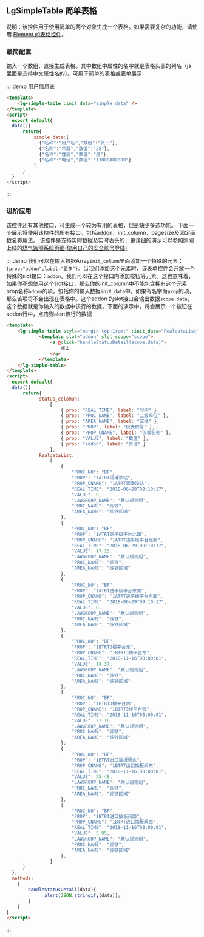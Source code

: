 <script>
export default{
    name:"lg-simple-table-md",
data(){
    return{
        simple_data:[
            {"属性名称":"用户名","数值":"张三"},
             {"属性名称":"年龄","数值":"25"},
              {"属性名称":"性别","数值":"男"},
               {"属性名称":"电话","数值":"13888888888"}
        ],
        real_colmun:
        [
          { prop: "REAL_TIME", label: "时间" },
          { prop: "PROC_NAME", label: "二级单位" },
          { prop: "AREA_NAME", label: "区域" },
          { prop: "PROP", label: "仪表代号" },
          { prop: "PROP_CNAME", label: "仪表名称" },
          { prop: "VALUE", label: "数值" },
          { prop: "addon", label: "其他" }
        ],
        RealdataList:
        [
            {
                "PROC_NO": "BF",
                "PROP": "1ATRT润滑油站",
                "PROP_CNAME": "1ATRT润滑油站",
                "REAL_TIME": "2018-06-29T09:10:17",
                "VALUE": 9,
                "LAWGROUP_NAME": "默认规则组",
                "PROC_NAME": "炼铁",
                "AREA_NAME": "炼铁区域"
            },
            {
                "PROC_NO": "BF",
                "PROP": "1ATRT透平级平台北面",
                "PROP_CNAME": "1ATRT透平级平台北面",
                "REAL_TIME": "2018-06-29T09:10:17",
                "VALUE": 17.15,
                "LAWGROUP_NAME": "默认规则组",
                "PROC_NAME": "炼铁",
                "AREA_NAME": "炼铁区域"
            },
            {
                "PROC_NO": "BF",
                "PROP": "1ATRT透平级平台东面",
                "PROP_CNAME": "1ATRT透平级平台东面",
                "REAL_TIME": "2018-06-29T09:10:17",
                "VALUE": 0,
                "LAWGROUP_NAME": "默认规则组",
                "PROC_NAME": "炼铁",
                "AREA_NAME": "炼铁区域"
            },
            {
                "PROC_NO": "BF",
                "PROP": "1BTRT3楼平台东",
                "PROP_CNAME": "1BTRT3楼平台东",
                "REAL_TIME": "2018-11-16T00:00:01",
                "VALUE": 18.37,
                "LAWGROUP_NAME": "默认规则组",
                "PROC_NAME": "炼铁",
                "AREA_NAME": "炼铁区域"
            },
            {
                "PROC_NO": "BF",
                "PROP": "1BTRT3楼平台西",
                "PROP_CNAME": "1BTRT3楼平台西",
                "REAL_TIME": "2018-11-16T00:00:01",
                "VALUE": 27.16,
                "LAWGROUP_NAME": "默认规则组",
                "PROC_NAME": "炼铁",
                "AREA_NAME": "炼铁区域"
            },
            {
                "PROC_NO": "BF",
                "PROP": "1BTRT出口插板阀东",
                "PROP_CNAME": "1BTRT出口插板阀东",
                "REAL_TIME": "2018-11-16T00:00:01",
                "VALUE": 25.48,
                "LAWGROUP_NAME": "默认规则组",
                "PROC_NAME": "炼铁",
                "AREA_NAME": "炼铁区域"
            },
            {
                "PROC_NO": "BF",
                "PROP": "1BTRT进口插板阀西",
                "PROP_CNAME": "1BTRT进口插板阀西",
                "REAL_TIME": "2018-11-16T00:00:01",
                "VALUE": 5.95,
                "LAWGROUP_NAME": "默认规则组",
                "PROC_NAME": "炼铁",
                "AREA_NAME": "炼铁区域"
            },
        ]
    }
},
methods:{
    handleStatusDetail(data){
        alert(JSON.stringify(data));
    }
}
}
</script>

## LgSimpleTable 简单表格

说明：该控件用于使用简单的两个对象生成一个表格。如果需要复杂的功能，请使用 [Element 的表格控件](http://element-cn.eleme.io/#/zh-CN/component/table)。


### 最简配置

输入一个数组，直接生成表格。其中数组中属性的名字就是表格头部的列名（js 里面是支持中文属性名的）。可用于简单的表格或表单展示

::: demo 用户信息表

```html
<template>
    <lg-simple-table :init_data="simple_data" />
</template>
<script>
  export default{
  data(){
      return{
          simple_data:[
            {"名称":"用户名","数值":"张三"},
            {"名称":"年龄","数值":"25"},
            {"名称":"性别","数值":"男"},
            {"名称":"电话","数值":"13888888888"}
          ]
      }
  }
</script>
```
:::

### 进阶应用
该控件还有其他接口，可生成一个较为有用的表格，但是缺少多选功能。
下面一个展示将使用该控件的所有接口。包括addon、init_column、pagesize及固定函数名称用法。
该控件是支持实时数据及实时表头的，更详细的演示可以参照刚刚上线的[煤气监测系统页面(使用自己的安全账号登陆)](http://172.16.4.144:8081/#/real_digital)

::: demo 我们可以在输入数据Array`init_column`里面添加一个特殊的元素：`{prop:"addon",label:"更多"}`。当我们添加这个元素时，该表单控件会开放一个特殊的slot接口：`addon`。我们可以在这个接口内添加按钮等元素。这也意味着，如果你不想使用这个slot接口，那么你的init_column中不能包含拥有这个元素prop名称`addon`的项，包括你的输入数据`init_data`中，如果有名字为`prop`的项，那么该项将不会出现在表格中。这个addon 的slot接口会输出数据`scope.data`，这个数据就是你输入的数据中该行的数据。下面的演示中，将会展示一个按钮在addon行中，点击则alert该行的数据
```html
<template>
    <lg-simple-table style="margin-top:1rem;" :init_data="RealdataList" :init_column="real_colmun" :init_pagesize="3" >
            <template slot="addon" slot-scope="scope">
                <a @click="handleStatusDetail(scope.data)">
                    点击
                </a>
            </template>
    </lg-simple-table>
</template>
<script>
  export default{
  data(){
      return{
            status_colomun:
                [
                    { prop: "REAL_TIME", label: "时间" },
                    { prop: "PROC_NAME", label: "二级单位" },
                    { prop: "AREA_NAME", label: "区域" },
                    { prop: "PROP", label: "仪表代号" },
                    { prop: "PROP_CNAME", label: "仪表名称" },
                    { prop: "VALUE", label: "数值" },
                    { prop: "addon", label: "其他" }
                ],
            RealdataList:
                [
                    {
                        "PROC_NO": "BF",
                        "PROP": "1ATRT润滑油站",
                        "PROP_CNAME": "1ATRT润滑油站",
                        "REAL_TIME": "2018-06-29T09:10:17",
                        "VALUE": 9,
                        "LAWGROUP_NAME": "默认规则组",
                        "PROC_NAME": "炼铁",
                        "AREA_NAME": "炼铁区域"
                    },
                    {
                        "PROC_NO": "BF",
                        "PROP": "1ATRT透平级平台北面",
                        "PROP_CNAME": "1ATRT透平级平台北面",
                        "REAL_TIME": "2018-06-29T09:10:17",
                        "VALUE": 17.15,
                        "LAWGROUP_NAME": "默认规则组",
                        "PROC_NAME": "炼铁",
                        "AREA_NAME": "炼铁区域"
                    },
                    {
                        "PROC_NO": "BF",
                        "PROP": "1ATRT透平级平台东面",
                        "PROP_CNAME": "1ATRT透平级平台东面",
                        "REAL_TIME": "2018-06-29T09:10:17",
                        "VALUE": 0,
                        "LAWGROUP_NAME": "默认规则组",
                        "PROC_NAME": "炼铁",
                        "AREA_NAME": "炼铁区域"
                    },
                    {
                        "PROC_NO": "BF",
                        "PROP": "1BTRT3楼平台东",
                        "PROP_CNAME": "1BTRT3楼平台东",
                        "REAL_TIME": "2018-11-16T00:00:01",
                        "VALUE": 18.37,
                        "LAWGROUP_NAME": "默认规则组",
                        "PROC_NAME": "炼铁",
                        "AREA_NAME": "炼铁区域"
                    },
                    {
                        "PROC_NO": "BF",
                        "PROP": "1BTRT3楼平台西",
                        "PROP_CNAME": "1BTRT3楼平台西",
                        "REAL_TIME": "2018-11-16T00:00:01",
                        "VALUE": 27.16,
                        "LAWGROUP_NAME": "默认规则组",
                        "PROC_NAME": "炼铁",
                        "AREA_NAME": "炼铁区域"
                    },
                    {
                        "PROC_NO": "BF",
                        "PROP": "1BTRT出口插板阀东",
                        "PROP_CNAME": "1BTRT出口插板阀东",
                        "REAL_TIME": "2018-11-16T00:00:01",
                        "VALUE": 25.48,
                        "LAWGROUP_NAME": "默认规则组",
                        "PROC_NAME": "炼铁",
                        "AREA_NAME": "炼铁区域"
                    },
                    {
                        "PROC_NO": "BF",
                        "PROP": "1BTRT进口插板阀西",
                        "PROP_CNAME": "1BTRT进口插板阀西",
                        "REAL_TIME": "2018-11-16T00:00:01",
                        "VALUE": 5.95,
                        "LAWGROUP_NAME": "默认规则组",
                        "PROC_NAME": "炼铁",
                        "AREA_NAME": "炼铁区域"
                    },
                ]
      }
  },
  methods:
    {
        handleStatusDetail(data){
              alert(JSON.stringify(data));
        }
    }
}
</script>
```
:::


